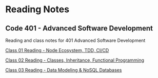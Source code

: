 # Reading Notes


## Code 401 - Advanced Software Development
Reading and class notes for 401 Advanced Software Development

[Class 01 Reading - Node Ecosystem, TDD, CI/CD](https://sueduclos.github.io/reading-notes/class-01-reading)

[Class 02 Reading - Classes, Inheritance, Functional Programming](https://sueduclos.github.io/reading-notes/class-02-reading)

[Class 03 Reading - Data Modeling & NoSQL Databases](https://sueduclos.github.io/reading-notes/class-03-reading)
